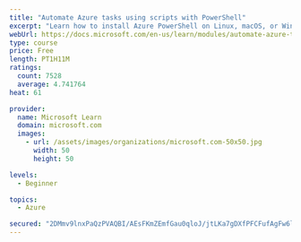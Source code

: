 ```yaml
---
title: "Automate Azure tasks using scripts with PowerShell"
excerpt: "Learn how to install Azure PowerShell on Linux, macOS, or Windows and then connect to Azure and manage your resources."
webUrl: https://docs.microsoft.com/en-us/learn/modules/automate-azure-tasks-with-powershell/
type: course
price: Free
length: PT1H11M
ratings:
  count: 7528
  average: 4.741764
heat: 61

provider:
  name: Microsoft Learn
  domain: microsoft.com
  images:
    - url: /assets/images/organizations/microsoft.com-50x50.jpg
      width: 50
      height: 50

levels:
  - Beginner

topics:
  - Azure

secured: "2DMmv9lnxPaQzPVAQBI/AEsFKmZEmfGau0qloJ/jtLKa7gDXfPFCFufAgFw6l08fbq9q6geTrLr6HcY8c3rGOCid1SRrTZ645R4DE180cS3GgjYSgROom1MsupOvOJ113Bd+6Eix/536sX0aAyiGjkT7WX2pyuQUVPKAQuukwSkhJXyreySBd7weTBbGZN8V0797GDfayqFPiMN8/7Ur+uJ0NdHXN3NArqvP2vwrPszSV1qXH3wkFFR4vjQdoiTXxbOloWim8qEVkc39EY1SFEuTu/yDiF3Fbu5t79lz2QJvbf+7Y4I/RZs8PZ7oSrSKfOP9GwByHcF5MiBiBEtvT+3FUgeEiM1KXA5kKkaP8dq//rjbiirOTzYLZFs4JEJh2fLrsRGMFFXL0HPg9Wms5h0nwdKDsfrlLteKZk241ME=;EC5YskIdFVslDnfFu7EJFQ=="
---
```


